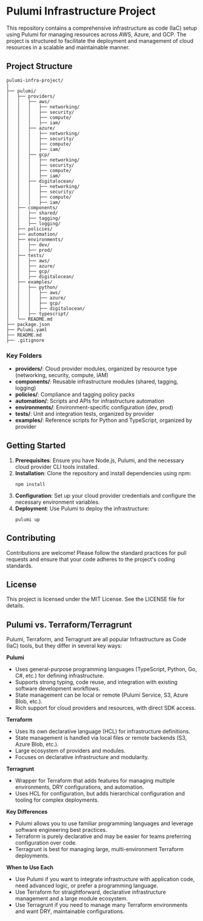 # Pulumi Infrastructure Project

This repository contains a comprehensive infrastructure as code (IaC) setup using Pulumi for managing resources across AWS, Azure, and GCP. The project is structured to facilitate the deployment and management of cloud resources in a scalable and maintainable manner.


## Project Structure

```
pulumi-infra-project/
│
├── pulumi/
│   ├── providers/
│   │   ├── aws/
│   │   │   ├── networking/
│   │   │   ├── security/
│   │   │   ├── compute/
│   │   │   ├── iam/
│   │   ├── azure/
│   │   │   ├── networking/
│   │   │   ├── security/
│   │   │   ├── compute/
│   │   │   ├── iam/
│   │   ├── gcp/
│   │   │   ├── networking/
│   │   │   ├── security/
│   │   │   ├── compute/
│   │   │   ├── iam/
│   │   ├── digitalocean/
│   │   │   ├── networking/
│   │   │   ├── security/
│   │   │   ├── compute/
│   │   │   ├── iam/
│   ├── components/
│   │   ├── shared/
│   │   ├── tagging/
│   │   ├── logging/
│   ├── policies/
│   ├── automation/
│   ├── environments/
│   │   ├── dev/
│   │   ├── prod/
│   ├── tests/
│   │   ├── aws/
│   │   ├── azure/
│   │   ├── gcp/
│   │   ├── digitalocean/
│   ├── examples/
│   │   ├── python/
│   │   │   ├── aws/
│   │   │   ├── azure/
│   │   │   ├── gcp/
│   │   │   ├── digitalocean/
│   │   ├── typescript/
│   └── README.md
├── package.json
├── Pulumi.yaml
├── README.md
├── .gitignore
```

### Key Folders
- **providers/**: Cloud provider modules, organized by resource type (networking, security, compute, IAM)
- **components/**: Reusable infrastructure modules (shared, tagging, logging)
- **policies/**: Compliance and tagging policy packs
- **automation/**: Scripts and APIs for infrastructure automation
- **environments/**: Environment-specific configuration (dev, prod)
- **tests/**: Unit and integration tests, organized by provider
- **examples/**: Reference scripts for Python and TypeScript, organized by provider
  
## Getting Started

1. **Prerequisites**: Ensure you have Node.js, Pulumi, and the necessary cloud provider CLI tools installed.
2. **Installation**: Clone the repository and install dependencies using npm:
   ```
   npm install
   ```
3. **Configuration**: Set up your cloud provider credentials and configure the necessary environment variables.
4. **Deployment**: Use Pulumi to deploy the infrastructure:
   ```
   pulumi up
   ```

## Contributing

Contributions are welcome! Please follow the standard practices for pull requests and ensure that your code adheres to the project's coding standards.

## License

This project is licensed under the MIT License. See the LICENSE file for details.

## Pulumi vs. Terraform/Terragrunt

Pulumi, Terraform, and Terragrunt are all popular Infrastructure as Code (IaC) tools, but they differ in several key ways:

**Pulumi**
- Uses general-purpose programming languages (TypeScript, Python, Go, C#, etc.) for defining infrastructure.
- Supports strong typing, code reuse, and integration with existing software development workflows.
- State management can be local or remote (Pulumi Service, S3, Azure Blob, etc.).
- Rich support for cloud providers and resources, with direct SDK access.

**Terraform**
- Uses its own declarative language (HCL) for infrastructure definitions.
- State management is handled via local files or remote backends (S3, Azure Blob, etc.).
- Large ecosystem of providers and modules.
- Focuses on declarative infrastructure and modularity.

**Terragrunt**
- Wrapper for Terraform that adds features for managing multiple environments, DRY configurations, and automation.
- Uses HCL for configuration, but adds hierarchical configuration and tooling for complex deployments.

**Key Differences**
- Pulumi allows you to use familiar programming languages and leverage software engineering best practices.
- Terraform is purely declarative and may be easier for teams preferring configuration over code.
- Terragrunt is best for managing large, multi-environment Terraform deployments.

**When to Use Each**
- Use Pulumi if you want to integrate infrastructure with application code, need advanced logic, or prefer a programming language.
- Use Terraform for straightforward, declarative infrastructure management and a large module ecosystem.
- Use Terragrunt if you need to manage many Terraform environments and want DRY, maintainable configurations.